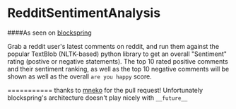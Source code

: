 RedditSentimentAnalysis
=======================
####As seen on [blockspring](https://api.blockspring.com/users/robert-wett/blocks/24665639b10e5da3d6d3c5a4952b936e)  

Grab a reddit user's latest comments on reddit, and run them against the popular TextBlob (NLTK-based) python library to get an overall "Sentiment" rating (postive or negative statements). The top 10 rated positive comments and their sentiment ranking, as well as the top 10 negative comments will be shown as well as the overall `are you happy` score. 

===========
thanks to [mneko](https://github.com/mneko) for the pull request! Unfortunately blockspring's architecture doesn't play nicely with `__future__` 
